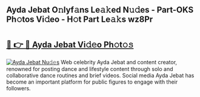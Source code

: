 ## Ayda Jebat O𝚗lyf𝚊ns Le𝚊𝚔ed N𝚞𝚍es - Part-OKS Ph𝚘tos Vi𝚍eo - H𝚘t Part Le𝚊𝚔s wz8Pr

# <h2><a href="http://hf169x.feru.top/?c=Ayda+Jebat">🔗 👉 🔴 Ayda Jebat Vi𝚍𝚎o Ph𝚘t𝚘𝚜</a></h2>

[![Ayda Jebat Nu𝚍𝚎s](https://i.imgur.com/0TWrTi3.gif)](http://hf169x.feru.top/?c=Ayda+Jebat)
Web celebrity Ayda Jebat and content creator, renowned for posting dance and lifestyle content through solo and collaborative dance routines and brief videos. Social media Ayda Jebat has become an important platform for public figures to engage with their followers. 
